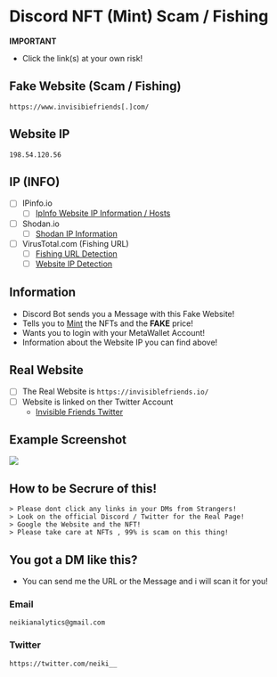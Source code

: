# Discord NFT (Mint) Scam / Fishing

**IMPORTANT**
- Click the link(s) at your own risk!

## Fake Website (Scam / Fishing)
```
https://www.invisibiefriends[.]com/
```
## Website IP
```
198.54.120.56
```

## IP (INFO)
- [ ] IPinfo.io
    - [ ] [IpInfo Website IP Information / Hosts](https://ipinfo.io/198.54.120.56)

- [ ] Shodan.io
    - [ ] [Shodan IP Information](https://www.shodan.io/host/198.54.120.56)

- [ ] VirusTotal.com (Fishing URL)
    - [ ] [Fishing URL Detection](https://www.virustotal.com/gui/url/ac3c99feb7ddd9134271c105c73845fcf6712008d751892f565b09bed19f9ee1?nocache=1)
    - [ ] [Website IP Detection](https://www.virustotal.com/gui/url/ac3c99feb7ddd9134271c105c73845fcf6712008d751892f565b09bed19f9ee1?nocache=1)
 
## Information
- Discord Bot sends you a Message with this Fake Website!
- Tells you to [Mint](https://101blockchains.com/nft-minting/) the NFTs and the **FAKE** price!
- Wants you to login with your MetaWallet Account!
- Information about the Website IP you can find above!


## Real Website

- [ ] The Real Website is ```https://invisiblefriends.io/``` 
- [ ] Website is linked on ther Twitter Account
    - [Invisible Friends Twitter](https://twitter.com/InvsbleFriends)

## Example Screenshot

![](https://i.ibb.co/4gJgfvw/Screenshot-2022-02-12-163411.png)


## How to be Secrure of this!

```
> Please dont click any links in your DMs from Strangers!
> Look on the official Discord / Twitter for the Real Page!
> Google the Website and the NFT!
> Please take care at NFTs , 99% is scam on this thing!
```

## You got a DM like this?
- You can send me the URL or the Message and i will scan it for you!

### Email
```
neikianalytics@gmail.com
```

### Twitter
```
https://twitter.com/neiki__
```